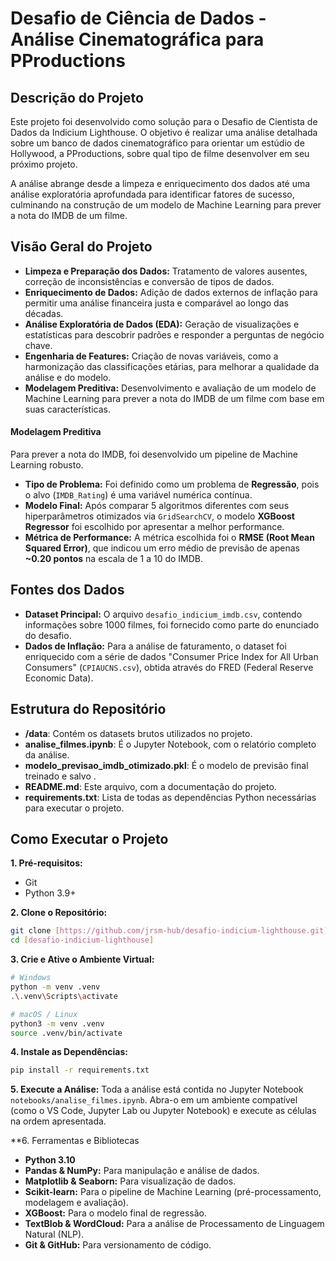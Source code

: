 # Desafio de Ciência de Dados - Análise Cinematográfica para PProductions

## Descrição do Projeto

Este projeto foi desenvolvido como solução para o Desafio de Cientista de Dados da Indicium Lighthouse. O objetivo é realizar uma análise detalhada sobre um banco de dados cinematográfico para orientar um estúdio de Hollywood, a PProductions, sobre qual tipo de filme desenvolver em seu próximo projeto.

A análise abrange desde a limpeza e enriquecimento dos dados até uma análise exploratória aprofundada para identificar fatores de sucesso, culminando na construção de um modelo de Machine Learning para prever a nota do IMDB de um filme.
## Visão Geral do Projeto

* **Limpeza e Preparação dos Dados:** Tratamento de valores ausentes, correção de inconsistências e conversão de tipos de dados.
* **Enriquecimento de Dados:** Adição de dados externos de inflação para permitir uma análise financeira justa e comparável ao longo das décadas.
* **Análise Exploratória de Dados (EDA):** Geração de visualizações e estatísticas para descobrir padrões e responder a perguntas de negócio chave.
* **Engenharia de Features:** Criação de novas variáveis, como a harmonização das classificações etárias, para melhorar a qualidade da análise e do modelo.
* **Modelagem Preditiva:** Desenvolvimento e avaliação de um modelo de Machine Learning para prever a nota do IMDB de um filme com base em suas características.

#### Modelagem Preditiva
Para prever a nota do IMDB, foi desenvolvido um pipeline de Machine Learning robusto.

* **Tipo de Problema:** Foi definido como um problema de **Regressão**, pois o alvo (`IMDB_Rating`) é uma variável numérica contínua.
* **Modelo Final:** Após comparar 5 algoritmos diferentes com seus hiperparâmetros otimizados via `GridSearchCV`, o modelo **XGBoost Regressor** foi escolhido por apresentar a melhor performance.
* **Métrica de Performance:** A métrica escolhida foi o **RMSE (Root Mean Squared Error)**, que indicou um erro médio de previsão de apenas **~0.20 pontos** na escala de 1 a 10 do IMDB.


## Fontes dos Dados

* **Dataset Principal:** O arquivo `desafio_indicium_imdb.csv`, contendo informações sobre 1000 filmes, foi fornecido como parte do enunciado do desafio. 
* **Dados de Inflação:** Para a análise de faturamento, o dataset foi enriquecido com a série de dados "Consumer Price Index for All Urban Consumers" (`CPIAUCNS.csv`), obtida através do FRED (Federal Reserve Economic Data).

## Estrutura do Repositório

* **/data**: Contém os datasets brutos utilizados no projeto.
* **analise_filmes.ipynb**: É o Jupyter Notebook, com o relatório completo da análise.
* **modelo_previsao_imdb_otimizado.pkl**: É o modelo de previsão final treinado e salvo .
* **README.md**: Este arquivo, com a documentação do projeto.
* **requirements.txt**: Lista de todas as dependências Python necessárias para executar o projeto.

## Como Executar o Projeto

**1. Pré-requisitos:**
* Git
* Python 3.9+

**2. Clone o Repositório:**
```bash
git clone [https://github.com/jrsm-hub/desafio-indicium-lighthouse.git]
cd [desafio-indicium-lighthouse]
```

**3. Crie e Ative o Ambiente Virtual:**
```bash
# Windows
python -m venv .venv
.\.venv\Scripts\activate

# macOS / Linux
python3 -m venv .venv
source .venv/bin/activate
```

**4. Instale as Dependências:**
```bash
pip install -r requirements.txt
```

**5. Execute a Análise:**
Toda a análise está contida no Jupyter Notebook `notebooks/analise_filmes.ipynb`. Abra-o em um ambiente compatível (como o VS Code, Jupyter Lab ou Jupyter Notebook) e execute as células na ordem apresentada.

**6. Ferramentas e Bibliotecas

* **Python 3.10**
* **Pandas & NumPy:** Para manipulação e análise de dados.
* **Matplotlib & Seaborn:** Para visualização de dados.
* **Scikit-learn:** Para o pipeline de Machine Learning (pré-processamento, modelagem e avaliação).
* **XGBoost:** Para o modelo final de regressão.
* **TextBlob & WordCloud:** Para a análise de Processamento de Linguagem Natural (NLP).
* **Git & GitHub:** Para versionamento de código.